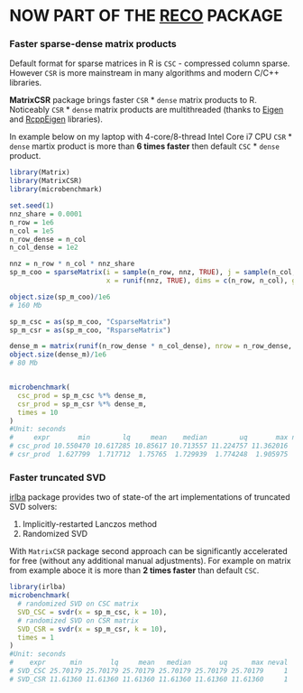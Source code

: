 

# NOW PART OF THE [RECO](https://github.com/dselivanov/reco) PACKAGE

### Faster sparse-dense matrix products

Default format for sparse matrices in R is `CSC` - compressed column sparse. However `CSR` is more mainstream in many algorithms and modern C/C++ libraries.

**MatrixCSR** package brings faster `CSR` * `dense` matrix products to R. Noticeably `CSR` * `dense` matrix products are multithreaded (thanks to [Eigen](http://eigen.tuxfamily.org/index.php?title=Main_Page) and [RcppEigen](https://github.com/RcppCore/RcppEigen) libraries).

In example below on my laptop with 4-core/8-thread Intel Core i7 CPU `CSR` * `dense` martix product is more than **6 times faster** then default `CSC` *  `dense` product.

```r
library(Matrix)
library(MatrixCSR)
library(microbenchmark)

set.seed(1)
nnz_share = 0.0001
n_row = 1e6
n_col = 1e5
n_row_dense = n_col
n_col_dense = 1e2

nnz = n_row * n_col * nnz_share
sp_m_coo = sparseMatrix(i = sample(n_row, nnz, TRUE), j = sample(n_col, nnz, TRUE), 
                        x = runif(nnz, TRUE), dims = c(n_row, n_col), giveCsparse = FALSE)

object.size(sp_m_coo)/1e6
# 160 Mb

sp_m_csc = as(sp_m_coo, "CsparseMatrix")
sp_m_csr = as(sp_m_coo, "RsparseMatrix")

dense_m = matrix(runif(n_row_dense * n_col_dense), nrow = n_row_dense, ncol = n_col_dense)
object.size(dense_m)/1e6
# 80 Mb


microbenchmark(
  csc_prod = sp_m_csc %*% dense_m, 
  csr_prod = sp_m_csr %*% dense_m, 
  times = 10
)
#Unit: seconds
#     expr       min        lq     mean    median        uq       max neval
# csc_prod 10.550470 10.617285 10.85617 10.713557 11.224757 11.362016    10
# csr_prod  1.627799  1.717712  1.75765  1.729939  1.774248  1.905975    10
```

### Faster truncated SVD

[irlba](https://github.com/bwlewis/irlba) package provides two of state-of the art implementations of truncated SVD solvers:

1. Implicitly-restarted Lanczos method
1. Randomized SVD

With `MatrixCSR` package second approach can be significantly accelerated for free (without any additional manual adjustments). For example on matrix from example aboce it is more than **2 times faster** than default `CSC`.

```r
library(irlba)
microbenchmark(
  # randomized SVD on CSC matrix
  SVD_CSC = svdr(x = sp_m_csc, k = 10),
  # randomized SVD on CSR matrix
  SVD_CSR = svdr(x = sp_m_csr, k = 10),
  times = 1
)
#Unit: seconds
#    expr      min       lq     mean   median       uq      max neval
# SVD_CSC 25.70179 25.70179 25.70179 25.70179 25.70179 25.70179     1
# SVD_CSR 11.61360 11.61360 11.61360 11.61360 11.61360 11.61360     1
```